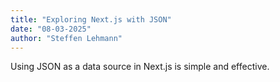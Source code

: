 ```yaml
---
title: "Exploring Next.js with JSON"
date: "08-03-2025"
author: "Steffen Lehmann"
---
```


Using JSON as a data source in Next.js is simple and effective.  
